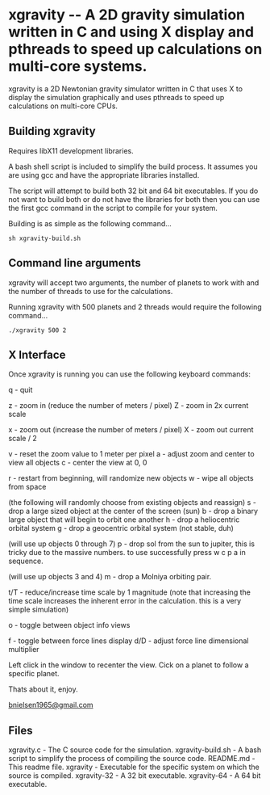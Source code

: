 xgravity --  A 2D gravity simulation written in C and using X display and pthreads to speed up calculations on multi-core systems.
==============

xgravity is a 2D Newtonian gravity simulator written in C that uses X to display the simulation graphically and uses pthreads to speed up calculations on multi-core CPUs.

Building xgravity
--------------

Requires libX11 development libraries.

A bash shell script is included to simplify the build process. It assumes you are using gcc and have the appropriate libraries installed.

The script will attempt to build both 32 bit and 64 bit executables. If you do not want to build both or do not have the libraries for both then you can use the first gcc command in the script to compile for your system.

Building is as simple as the following command...

    sh xgravity-build.sh


Command line arguments
--------------

xgravity will accept two arguments, the number of planets to work with and the number of threads to use for the calculations.

Running xgravity with 500 planets and 2 threads would require the following command...

    ./xgravity 500 2


X Interface
--------------

Once xgravity is running you can use the following keyboard commands:

q - quit

z - zoom in (reduce the number of meters / pixel)
Z - zoom in 2x current scale

x - zoom out (increase the number of meters / pixel)
X - zoom out current scale / 2

v - reset the zoom value to 1 meter per pixel
a - adjust zoom and center to view all objects
c - center the view at 0, 0

r - restart from beginning, will randomize new objects
w - wipe all objects from space

(the following will randomly choose from existing objects and reassign)
s - drop a large sized object at the center of the screen (sun)
b - drop a binary large object that will begin to orbit one another
h - drop a heliocentric orbital system
g - drop a geocentric orbital system (not stable, duh)

(will use up objects 0 through 7)
p - drop sol from the sun to jupiter, this is tricky due to the massive numbers. to use successfully press w c p a in sequence.

(will use up objects 3 and 4)
m - drop a Molniya orbiting pair.

t/T - reduce/increase time scale by 1 magnitude
(note that increasing the time scale increases the inherent error in the calculation. this is a very simple simulation)

o - toggle between object info views

f - toggle between force lines display
d/D - adjust force line dimensional multiplier

Left click in the window to recenter the view.
Cick on a planet to follow a specific planet.

Thats about it, enjoy.

bnielsen1965@gmail.com


Files
--------------------

xgravity.c - The C source code for the simulation.
xgravity-build.sh - A bash script to simplify the process of compiling the source code.
README.md - This readme file.
xgravity - Executable for the specific system on which the source is compiled.
xgravity-32 - A 32 bit executable.
xgravity-64 - A 64 bit executable.
